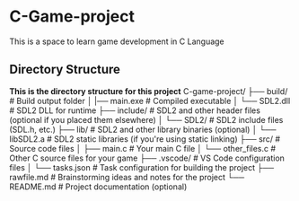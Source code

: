 # C-Game-project
This is a space to learn game development in C Language

## Directory Structure
**This is the directory structure for this project**
C-game-project/
├── build/                 # Build output folder
│   |── main.exe           # Compiled executable
│   └── SDL2.dll           # SDL2 DLL for runtime
├── include/               # SDL2 and other header files (optional if you placed them elsewhere)
│   └── SDL2/              # SDL2 include files (SDL.h, etc.)
├── lib/                   # SDL2 and other library binaries (optional)
│   └── libSDL2.a          # SDL2 static libraries (if you're using static linking)
├── src/                   # Source code files
│   ├── main.c             # Your main C file
│   └── other_files.c      # Other C source files for your game
├── .vscode/               # VS Code configuration files
│   └── tasks.json         # Task configuration for building the project
├── rawfile.md             # Brainstorming ideas and notes for the project
└── README.md              # Project documentation (optional)
